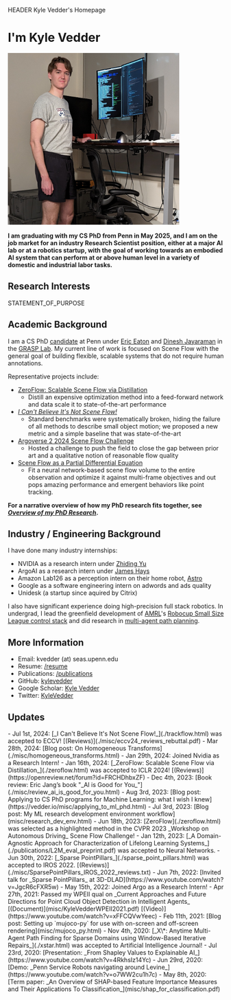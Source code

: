 HEADER Kyle Vedder's Homepage

<h1 class="centered">I'm Kyle Vedder</h1>

<img class="centered" src="img/me_computer.jpg" height="400" />

**I am graduating with my CS PhD from Penn in May 2025, and I am on the job market for an industry Research Scientist position, either at a major AI lab or at a robotics startup, with the goal of working towards an embodied AI system that can perform at or above human level in a variety of domestic and industrial labor tasks.**

<!-- My career goal is to build embodied AI system that can perform at or above human level in a variety of domestic and industrial labor tasks. I chose to do a PhD to focus on the 3D perception and world modeling aspect of this problem, as I believe having the right representation is a critical factor in learning robust, generalizable policies. My PhD research has focused on the problem of Scene Flow, which I believe encapsulates the critical ability to understand the dynamics of the 3D world. -->

## Research Interests

STATEMENT_OF_PURPOSE

## Academic Background

I am a CS PhD [candidate](img/static/candidate.png) at Penn under [Eric Eaton](https://www.seas.upenn.edu/~eeaton/) and [Dinesh Jayaraman](https://www.seas.upenn.edu/~dineshj/) in the [GRASP Lab](https://www.grasp.upenn.edu/). My current line of work is focused on Scene Flow with the general goal of building flexible, scalable systems that do not require human annotations.

Representative projects include:

 - [ZeroFlow: Scalable Scene Flow via Distillation](./zeroflow.html)
   - Distill an expensive optimization method into a feed-forward network and data scale it to state-of-the-art performance
 - [_I Can't Believe It's Not Scene Flow!_](./trackflow.html)
    - Standard benchmarks were systematically broken, hiding the failure of all methods to describe small object motion; we proposed a new metric and a simple baseline that was state-of-the-art
  - [Argoverse 2 2024 Scene Flow Challenge](https://www.argoverse.org/sceneflow)
    - Hosted a challenge to push the field to close the gap between prior art and a qualitative notion of reasonable flow quality
  - [Scene Flow as a Partial Differential Equation](./gigachad.html)
    - Fit a neural network-based scene flow volume to the entire observation and optimize it against multi-frame objectives and out pops amazing performance and emergent behaviors like point tracking.
 
**For a narrative overview of how my PhD research fits together, see [_Overview of my PhD Research_](./overview_of_my_phd.html).**


## Industry / Engineering Background

 I have done many industry internships:

  - NVIDIA as a research intern under [Zhiding Yu](https://chrisding.github.io/)
  - ArgoAI as a research intern under [James Hays](https://faculty.cc.gatech.edu/~hays/) 
  - Amazon Lab126 as a perception intern on their home robot, [Astro](https://www.aboutamazon.com/news/devices/meet-astro-a-home-robot-unlike-any-other)
  - Google as a software engineering intern on adwords and ads quality
  - Unidesk (a startup since aquired by Citrix)

I also have significant experience doing high-precision full stack robotics. In undergrad, I lead the greenfield development of [AMRL](https://amrl.cs.umass.edu/)'s [Robocup Small Size League control stack](https://amrl.cs.umass.edu/minutebots.html) and did research in [multi-agent path planning](./xstar.html).


<!-- During my undergrad in CS at UMass Amherst I did research under [Joydeep Biswas](https://www.joydeepb.com/) in the . My research was in:

 - [Single-Agent Path Finding (SAPF)](http://vedder.io/publications/ScaffoldsLaneVedderBiswasPlanRob2017.pdf) for sampling based planners
 - [Anytime Multi-Agent Path Finding (MAPF)](./xstar.html) for efficient first solution generation
 - [Core infrastructure](http://vedder.io/publications/MinutebotsRoboCupTDP2017.pdf) and [low level safety system](http://vedder.io/publications/MinutebotsRoboCupTDP2018.pdf) of our [RoboCup Small Size League team](https://amrl.cs.umass.edu/minutebots.html)

 -->

## More Information

 - Email: kvedder (at) seas.upenn.edu
 - Resume: [/resume](KyleVedderResume.pdf)
 - Publications: [/publications](publications.html)
 - GitHub: [kylevedder](https://github.com/kylevedder)
 - Google Scholar: [Kyle Vedder](https://scholar.google.com/citations?user=Ml6RzmEAAAAJ&hl=en)
 - Twitter: [KyleVedder](https://twitter.com/KyleVedder)

## Updates
<div class="updates">
 - Jul 1st, 2024: [_I Can't Believe It's Not Scene Flow!_](./trackflow.html) was accepted to ECCV! [(Reviews)](./misc/eccv24_reviews_rebuttal.pdf)
 - Mar 28th, 2024: [Blog post: On Homogeneous Transforms](./misc/homogeneous_transforms.html)
 - Jan 29th, 2024: Joined Nvidia as a Research Intern!
 - Jan 16th, 2024: [_ZeroFlow: Scalable Scene Flow via Distillation_](./zeroflow.html) was accepted to ICLR 2024! [(Reviews)](https://openreview.net/forum?id=FRCHDhbxZF)
 - Dec 4th, 2023: [Book review: Eric Jang’s book "_AI is Good for You_"](./misc/review_ai_is_good_for_you.html)
 - Aug 3rd, 2023: [Blog post: Applying to CS PhD programs for Machine Learning: what I wish I knew](https://vedder.io/misc/applying_to_ml_phd.html)
 - Jul 3rd, 2023: [Blog post: My ML research development environment workflow](misc/research_dev_env.html)
 - Jun 18th, 2023: [ZeroFlow](./zeroflow.html) was selected as a highlighted method in the CVPR 2023 _Workshop on Autonomous Driving_ Scene Flow Challenge!
 - Jan 12th, 2023: [_A Domain-Agnostic Approach for Characterization of Lifelong Learning Systems_](./publications/L2M_eval_preprint.pdf) was accepted to Neural Networks.
 - Jun 30th, 2022: [_Sparse PointPillars_](./sparse_point_pillars.html) was accepted to IROS 2022. [(Reviews)](./misc/SparsePointPillars_IROS_2022_reviews.txt)
 - Jun 7th, 2022: [Invited talk for _Sparse PointPillars_ at 3D-DLAD](https://www.youtube.com/watch?v=JgcR6cFXR5w)
 - May 15th, 2022: Joined Argo as a Research Intern!
 - Apr 27th, 2021: Passed my WPEII qual on _Current Approaches and Future Directions for Point Cloud Object Detection in Intelligent Agents_ [(Document)](misc/KyleVedderWPEII2021.pdf) [(Video)](https://www.youtube.com/watch?v=xFFCQVwYeec)
 - Feb 11th, 2021: [Blog post: Setting up `mujoco-py` for use with on-screen and off-screen rendering](misc/mujoco_py.html)
 - Nov 4th, 2020: [_X\*: Anytime Multi-Agent Path Finding for Sparse Domains using Window-Based Iterative Repairs_](./xstar.html) was accepted to Artificial Intelligence Journal!
 - Jul 23rd, 2020: [Presentation: _From Shapley Values to Explainable AI_](https://www.youtube.com/watch?v=4RkhsIz14Yc)
 - Jun 29rd, 2020: [Demo: _Penn Service Robots navigating around Levine_](https://www.youtube.com/watch?v=o7WW2cu1h7c)
 - May 8th, 2020: [Term paper: _An Overview of SHAP-based Feature Importance Measures and Their Applications To Classification_](misc/shap_for_classification.pdf)
 </div>
